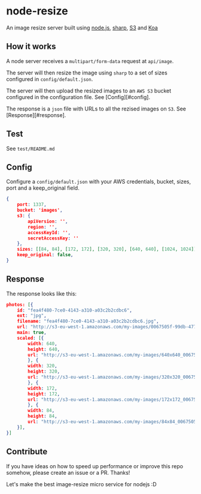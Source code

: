 # node-resize

An image resize server built using [node.js](https://nodejs.org), [sharp](https://github.com/lovell/sharp), [S3](https://aws.amazon.com/s3/) and [Koa](https://koajs.com/)

## How it works

A node server receives a `multipart/form-data` request at `api/image`.

The server will then resize the image using `sharp` to a set of sizes configured
in `config/default.json`. 

The server will then upload the resized images to an `AWS S3` bucket configured
in the configuration file. See [Config][#config].

The response is a `json` file with URLs to all the rezised images on `S3`. See
[Response][#response].

## Test

See `test/README.md`

## Config

Configure a `config/default.json` with your AWS credentials, bucket, sizes, port
and a keep_original field.

``` json
{
	port: 1337,
	bucket: 'images',
	s3: {
		apiVersion: '',
		region: '',
		accessKeyId: '',
		secretAccessKey: ''
	},
	sizes: [[84, 84], [172, 172], [320, 320], [640, 640], [1024, 1024]],
	keep_original: false,
}
```

## Response

The response looks like this:

``` json
photos: [{
	id: "fea4f480-7ce0-4143-a310-a03c2b2cdbc6",
	ext: "jpg",
	filename: "fea4f480-7ce0-4143-a310-a03c2b2cdbc6.jpg",
	url: "http://s3-eu-west-1.amazonaws.com/my-images/0067505f-99db-4770-8fda-df70c8f879e0.jpg"
	main: true,
	scaled: [{
		width: 640,
		height: 640,
		url: "http://s3-eu-west-1.amazonaws.com/my-images/640x640_0067505f-99db-4770-8fda-df70c8f879e0.jpg"
		}, {
		width: 320,
		height: 320,
		url: "http://s3-eu-west-1.amazonaws.com/my-images/320x320_0067505f-99db-4770-8fda-df70c8f879e0.jpg"
		}, {
		width: 172,
		height: 172,
		url: "http://s3-eu-west-1.amazonaws.com/my-images/172x172_0067505f-99db-4770-8fda-df70c8f879e0.jpg"
		}, {
		width: 84,
		height: 84,
		url: "http://s3-eu-west-1.amazonaws.com/my-images/84x84_0067505f-99db-4770-8fda-df70c8f879e0.jpg"
	}],
}]
```

## Contribute

If you have ideas on how to speed up performance or improve this repo somehow, please create an issue or a PR. Thanks!

Let's make the best image-resize micro service for nodejs :D